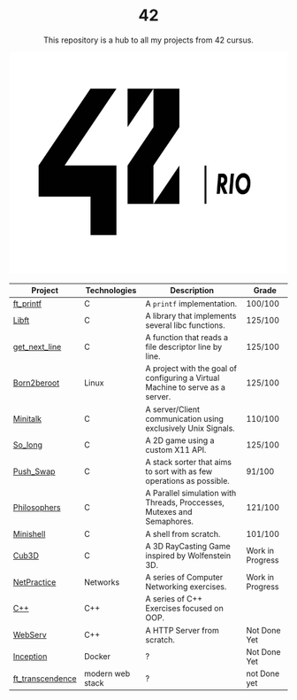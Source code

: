 <h1 align="center">42</h1>

<p align="center">This repository is a hub to all my projects from 42 cursus.</p>

<p align="center">
  <img height="400px" src="./assets/42_rio_logo_white.png">
</p>

| Project                                                      | Technologies     | Description                                                                                                                        | Grade             |
| ------------------------------------------------------------ | ---------------- | ---------------------------------------------------------------------------------------------------------------------------------- | ----------------- |
| [ft_printf](https://github.com/PedroDrago/ft_printf)         | C                | A `printf` implementation.                                                                                                         | 100/100           |
| [Libft](https://github.com/PedroDrago/libft)                 | C                | A library that implements several libc functions.                                                                                  | 125/100           |
| [get_next_line](https://github.com/PedroDrago/get_next_line) | C                | A function that reads a file descriptor line by line.                                                                              | 125/100           |
| [Born2beroot](https://github.com/PedroDrago/born2beroot)     | Linux            | A project with the goal of configuring a Virtual Machine to serve as a server.                                                     | 125/100           |
| [Minitalk](https://github.com/PedroDrago/minitalk)           | C                | A server/Client communication using exclusively Unix Signals.                                                                      | 110/100           |
| [So_long](https://github.com/PedroDrago/so_long)             | C                | A 2D game using a custom X11 API.                                                                                                  | 125/100           |
| [Push_Swap](https://github.com/PedroDrago/push_swap)         | C                | A stack sorter that aims to sort with as few operations as possible.                                                               |  91/100           |
| [Philosophers](https://github.com/PedroDrago/Philosophers)   | C                | A Parallel simulation with Threads, Proccesses, Mutexes and Semaphores.                                                            | 121/100           |
| [Minishell](https://github.com/PedroDrago/Minishell)         | C                | A shell from scratch.                                                                                                              | 101/100           |
| [Cub3D](https://github.com/PedroDrago/Cub3D)                 | C                | A 3D RayCasting Game inspired by Wolfenstein 3D.                                                                                   | Work in Progress  |
| [NetPractice](https://github.com/PedroDrago/netpractice)     | Networks         | A series of Computer Networking exercises.                                                                                         | Work in Progress  |
| [C++](https://github.com/PedroDrago/cpp)                     | C++              | A series of C++ Exercises focused on OOP.                                                                                          |                   |
| [WebServ](https://github.com/PedroDrago/webserv)             | C++              | A HTTP Server from scratch.                                                                                                        | Not Done Yet      |
| [Inception](https://github.com/PedroDrago/inception)         | Docker           | ?                                                                                                                                  | Not Done Yet      |
| [ft_transcendence](https://github.com/pedrodrago/inception)  | modern web stack | ?                                                                                                                                  | not Done yet      |
